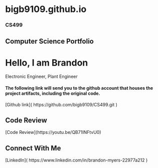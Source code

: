 # bigb9109.github.io
### CS499

<h2> Computer Science Portfolio</h2>

<h1>Hello, I am Brandon</h1> <a> Electronic Engineer</a>, <a> Plant Engineer</a>

<h4>The following link will send you to the github account that houses the project artifacts, including the original code.</h4>
[Github link]( https://github.com/bigb9109/CS499.git ) 

<h2> Code Review</h2>
[Code Review](https://youtu.be/QB71INFtvU0)



<h2> Connect With Me </h2>
[LinkedIn]( https://www.linkedin.com/in/brandon-myers-22977a212 )
